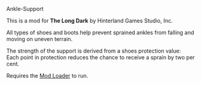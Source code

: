 Ankle-Support


This is a mod for **The Long Dark** by Hinterland Games Studio, Inc.


All types of shoes and boots help prevent sprained ankles from falling and moving on uneven terrain. 

The strength of the support is derived from a shoes protection value:  
Each point in protection reduces the chance to receive a sprain by two per cent.


Requires the [Mod Loader](https://github.com/zeobviouslyfakeacc/ModLoaderInstaller) to run.
